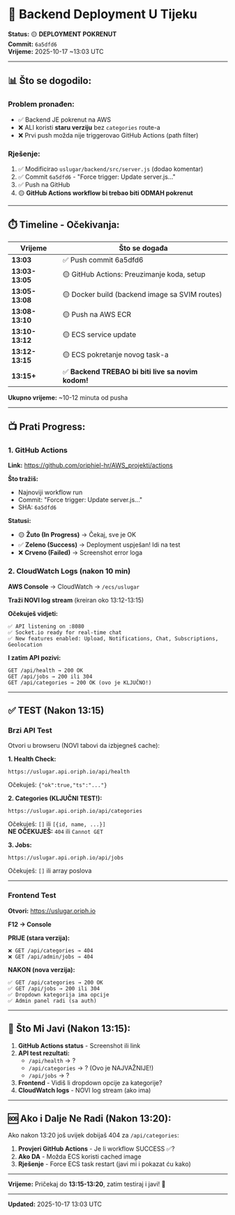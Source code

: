 # 🚀 Backend Deployment U Tijeku

**Status:** 🟡 **DEPLOYMENT POKRENUT**  
**Commit:** `6a5dfd6`  
**Vrijeme:** 2025-10-17 ~13:03 UTC  

---

## 📊 Što se dogodilo:

### Problem pronađen:
- ✅ Backend JE pokrenut na AWS
- ❌ ALI koristi **staru verziju** bez `categories` route-a
- ❌ Prvi push možda nije triggerovao GitHub Actions (path filter)

### Rješenje:
1. ✅ Modificirao `uslugar/backend/src/server.js` (dodao komentar)
2. ✅ Commit `6a5dfd6` - "Force trigger: Update server.js..."
3. ✅ Push na GitHub
4. 🟡 **GitHub Actions workflow bi trebao biti ODMAH pokrenut**

---

## ⏱️ Timeline - Očekivanja:

| Vrijeme | Što se događa |
|---------|---------------|
| **13:03** | ✅ Push commit 6a5dfd6 |
| **13:03-13:05** | 🟡 GitHub Actions: Preuzimanje koda, setup |
| **13:05-13:08** | 🟡 Docker build (backend image sa SVIM routes) |
| **13:08-13:10** | 🟡 Push na AWS ECR |
| **13:10-13:12** | 🟡 ECS service update |
| **13:12-13:15** | 🟡 ECS pokretanje novog task-a |
| **13:15+** | ✅ **Backend TREBAO bi biti live sa novim kodom!** |

**Ukupno vrijeme:** ~10-12 minuta od pusha

---

## 📺 Prati Progress:

### 1. GitHub Actions
**Link:** https://github.com/oriphiel-hr/AWS_projekti/actions

**Što tražiš:**
- Najnoviji workflow run
- Commit: "Force trigger: Update server.js..."
- SHA: `6a5dfd6`

**Statusi:**
- 🟡 **Žuto (In Progress)** → Čekaj, sve je OK
- ✅ **Zeleno (Success)** → Deployment uspješan! Idi na test
- ❌ **Crveno (Failed)** → Screenshot error loga

### 2. CloudWatch Logs (nakon 10 min)
**AWS Console** → CloudWatch → `/ecs/uslugar`

**Traži NOVI log stream** (kreiran oko 13:12-13:15)

**Očekuješ vidjeti:**
```
✅ API listening on :8080
✅ Socket.io ready for real-time chat
✅ New features enabled: Upload, Notifications, Chat, Subscriptions, Geolocation
```

**I zatim API pozivi:**
```
GET /api/health → 200 OK
GET /api/jobs → 200 ili 304
GET /api/categories → 200 OK (ovo je KLJUČNO!)
```

---

## ✅ TEST (Nakon 13:15)

### Brzi API Test

Otvori u browseru (NOVI tabovi da izbjegneš cache):

**1. Health Check:**
```
https://uslugar.api.oriph.io/api/health
```
Očekuješ: `{"ok":true,"ts":"..."}`

**2. Categories (KLJUČNI TEST!):**
```
https://uslugar.api.oriph.io/api/categories
```
Očekuješ: `[]` ili `[{id, name, ...}]`  
**NE OČEKUJEŠ:** `404` ili `Cannot GET`

**3. Jobs:**
```
https://uslugar.api.oriph.io/api/jobs
```
Očekuješ: `[]` ili array poslova

---

### Frontend Test

**Otvori:** https://uslugar.oriph.io

**F12 → Console**

**PRIJE (stara verzija):**
```
❌ GET /api/categories → 404
❌ GET /api/admin/jobs → 404
```

**NAKON (nova verzija):**
```
✅ GET /api/categories → 200 OK
✅ GET /api/jobs → 200 ili 304
✅ Dropdown kategorija ima opcije
✅ Admin panel radi (sa auth)
```

---

## 🎯 Što Mi Javi (Nakon 13:15):

1. **GitHub Actions status** - Screenshot ili link
2. **API test rezultati:**
   - `/api/health` → ?
   - `/api/categories` → ? (Ovo je NAJVAŽNIJE!)
   - `/api/jobs` → ?
3. **Frontend** - Vidiš li dropdown opcije za kategorije?
4. **CloudWatch logs** - NOVI log stream (ako ima)

---

## 🆘 Ako i Dalje Ne Radi (Nakon 13:20):

Ako nakon 13:20 još uvijek dobijaš 404 za `/api/categories`:

1. **Provjeri GitHub Actions** - Je li workflow SUCCESS ✅?
2. **Ako DA** - Možda ECS koristi cached image
3. **Rješenje** - Force ECS task restart (javi mi i pokazat ću kako)

---

**Vrijeme:** Pričekaj do **13:15-13:20**, zatim testiraj i javi! 🚀

---

**Updated:** 2025-10-17 13:03 UTC
